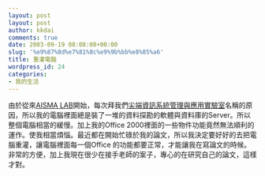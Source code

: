 ```yaml
---
layout: post
layout: post
author: kkdai
comments: true
date: 2003-09-19 08:08:08+00:00
slug: '%e9%87%8d%e7%81%8c%e9%9b%bb%e8%85%a6'
title: 重灌電腦
wordpress_id: 24
categories:
- 我的生活
---
```


由於從來[AISMA  LAB](http://140.138.148.70)開始，每次拜我們[尖端資訊系統管理與應用實驗室](http://140.138.148.70/)名稱的原因，所以我的電腦裡面總是裝了一堆的資料探勘的軟體與資料庫的Server。所以整個電腦相當的緩慢。加上我的Office 2000裡面的一些物件功能竟然無法順利的運作。使我相當煩惱。最近都在開始忙碌於我的論文，所以我決定要好好的去把電腦重灌，讓電腦裡面每一個Office 的功能都要正常，才能讓我在寫論文的時候。非常的方便，加上我現在很少在接手老師的案子，專心的在研究自己的論文，這樣才對。
